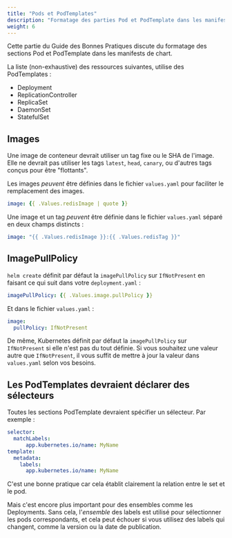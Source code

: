 ```yaml
---
title: "Pods et PodTemplates"
description: "Formatage des parties Pod et PodTemplate dans les manifests de Chart."
weight: 6
---
```


Cette partie du Guide des Bonnes Pratiques discute du formatage des sections Pod et PodTemplate dans les manifests de chart.

La liste (non-exhaustive) des ressources suivantes, utilise des PodTemplates :

- Deployment
- ReplicationController
- ReplicaSet
- DaemonSet
- StatefulSet

## Images

Une image de conteneur devrait utiliser un tag fixe ou le SHA de l'image. Elle ne devrait pas utiliser les tags `latest`, `head`, `canary`, ou d'autres tags conçus pour être "flottants".


Les images _peuvent_ être définies dans le fichier `values.yaml` pour faciliter le remplacement des images.

```yaml
image: {{ .Values.redisImage | quote }}
```

Une image et un tag _peuvent_ être définie dans le fichier `values.yaml` séparé en deux champs distincts :

```yaml
image: "{{ .Values.redisImage }}:{{ .Values.redisTag }}"
```

## ImagePullPolicy

`helm create` définit par défaut la `imagePullPolicy` sur `IfNotPresent` en faisant ce qui suit dans votre `deployment.yaml` :

```yaml
imagePullPolicy: {{ .Values.image.pullPolicy }}
```

Et dans le fichier `values.yaml` :

```yaml
image:
  pullPolicy: IfNotPresent
```

De même, Kubernetes définit par défaut la `imagePullPolicy` sur `IfNotPresent` si elle n'est pas du tout définie. Si vous souhaitez une valeur autre que `IfNotPresent`, il vous suffit de mettre à jour la valeur dans `values.yaml` selon vos besoins.


## Les PodTemplates devraient déclarer des sélecteurs

Toutes les sections PodTemplate devraient spécifier un sélecteur. Par exemple :

```yaml
selector:
  matchLabels:
      app.kubernetes.io/name: MyName
template:
  metadata:
    labels:
      app.kubernetes.io/name: MyName
```

C'est une bonne pratique car cela établit clairement la relation entre le set et le pod.

Mais c'est encore plus important pour des ensembles comme les Deployments. Sans cela, l'_ensemble_ des labels est utilisé pour sélectionner les pods correspondants, et cela peut échouer si vous utilisez des labels qui changent, comme la version ou la date de publication.

